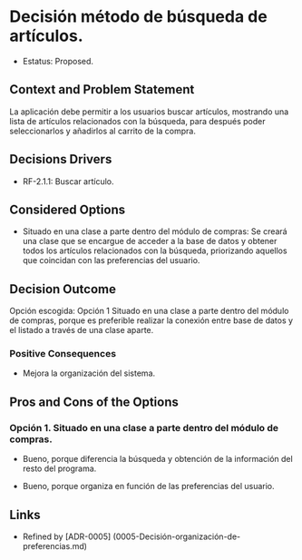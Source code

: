 # Decisión método de búsqueda de artículos.    

* Estatus: Proposed.    

  
## Context and Problem Statement    

La aplicación debe permitir a los usuarios buscar artículos, mostrando una lista de artículos relacionados con la búsqueda, para después poder seleccionarlos y añadirlos al carrito de la compra. 


## Decisions Drivers     

*  RF-2.1.1: Buscar artículo. 


## Considered Options    

* Situado en una clase a parte dentro del módulo de compras:  Se creará una clase que se encargue de acceder a la base de datos y obtener todos los artículos relacionados con la búsqueda, priorizando aquellos que coincidan con las preferencias del usuario.  

 
## Decision Outcome    

Opción escogida: Opción 1 Situado en una clase a parte dentro del módulo de compras, porque es preferible realizar la conexión entre base de datos y el listado a través de una clase aparte. 


### Positive Consequences    

* Mejora la organización del sistema.  


## Pros and Cons of the Options    
### Opción 1. Situado en una clase a parte dentro del módulo de compras. 

* Bueno, porque diferencia la búsqueda y obtención de la información del resto del programa. 

* Bueno, porque organiza en función de las preferencias del usuario. 


## Links 

*  Refined by [ADR-0005] (0005-Decisión-organización-de-preferencias.md)   